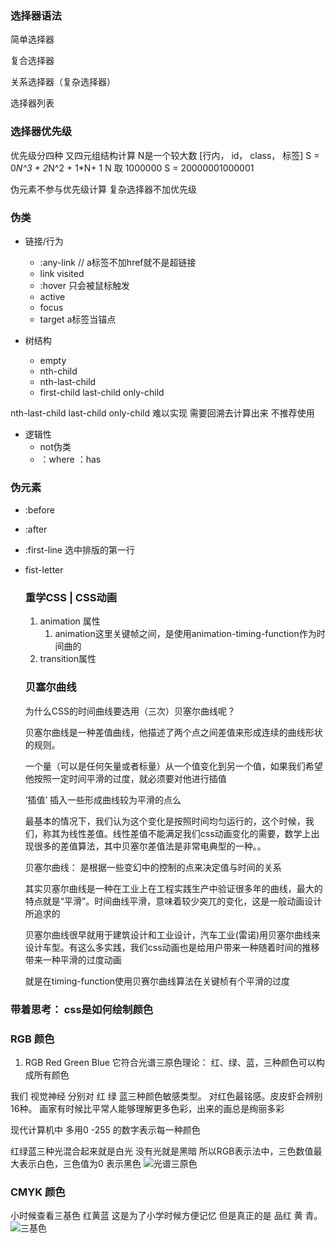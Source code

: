 ### 选择器语法

简单选择器

复合选择器

关系选择器（复杂选择器）

选择器列表

### 选择器优先级
优先级分四种  又四元组结构计算   N是一个较大数
[行内， id， class， 标签]
S = 0*N^3 + 2*N^2 + 1*N+ 1
N 取 1000000
S = 20000001000001

伪元素不参与优先级计算
复杂选择器不加优先级

### 伪类
- 链接/行为
  - :any-link // a标签不加href就不是超链接
  - link visited
  - :hover 只会被鼠标触发
  - active
  - focus
  - target a标签当锚点

- 树结构
  - empty
  - nth-child
  - nth-last-child
  - first-child last-child only-child

nth-last-child last-child  only-child 难以实现 需要回溯去计算出来 不推荐使用
- 逻辑性
  - not伪类
  - ：where ：has

### 伪元素
- :before
- :after
- :first-line 选中排版的第一行
- fist-letter
  ### 重学CSS | CSS动画
  1. animation 属性
     1. animation这里关键帧之间，是使用animation-timing-function作为时间曲的
  2. transition属性
  ### 贝塞尔曲线

  为什么CSS的时间曲线要选用（三次）贝塞尔曲线呢？

  贝塞尔曲线是一种差值曲线，他描述了两个点之间差值来形成连续的曲线形状的规则。

  一个量（可以是任何矢量或者标量）从一个值变化到另一个值，如果我们希望他按照一定时间平滑的过度，就必须要对他进行插值

  ‘插值’ 插入一些形成曲线较为平滑的点么

  最基本的情况下，我们认为这个变化是按照时间均匀运行的，这个时候，我们，称其为线性差值。线性差值不能满足我们css动画变化的需要，数学上出现很多的差值算法，其中贝塞尔差值法是非常电典型的一种。。



  贝塞尔曲线： 是根据一些变幻中的控制的点来决定值与时间的关系

  其实贝塞尔曲线是一种在工业上在工程实践生产中验证很多年的曲线，最大的特点就是“平滑”。时间曲线平滑，意味着较少突兀的变化，这是一般动画设计所追求的


  贝塞尔曲线很早就用于建筑设计和工业设计，汽车工业(雷诺)用贝塞尔曲线来设计车型。有这么多实践，我们css动画也是给用户带来一种随着时间的推移带来一种平滑的过度动画


  就是在timing-function使用贝赛尔曲线算法在关键桢有个平滑的过度

### 带着思考： css是如何绘制颜色

### RGB 颜色

1. RGB Red Green Blue 它符合光谱三原色理论： 红、绿、蓝，三种颜色可以构成所有颜色

我们 视觉神经 分别对 红 绿 蓝三种颜色敏感类型。 对红色最铭感。皮皮虾会辨别16种。
画家有时候比平常人能够理解更多色彩，出来的画总是绚丽多彩

现代计算机中 多用0 -255 的数字表示每一种颜色

红绿蓝三种光混合起来就是白光  没有光就是黑暗 所以RGB表示法中，三色数值最大表示白色，三色值为0 表示黑色
![光谱三原色](https://static001.geekbang.org/resource/image/7f/a1/7f5bf39cbe44e36758683a674f9fcfa1.png)

### CMYK 颜色

小时候查看三基色  红黄蓝 这是为了小学时候方便记忆 但是真正的是 品红 黄 青。
![三基色](https://static001.geekbang.org/resource/image/15/1b/15fefe9f80ec8e1f7bd9ecd223feb61b.png)


